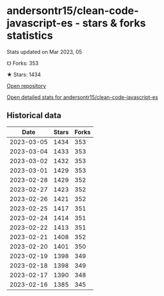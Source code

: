 # andersontr15/clean-code-javascript-es - stars & forks statistics

Stats updated on Mar 2023, 05

☋ Forks: 353

★ Stars: 1434

[Open repository](https://github.com/andersontr15/clean-code-javascript-es)

[Open detailed stats for andersontr15/clean-code-javascript-es](https://reviewgithub.com/rep/andersontr15/clean-code-javascript-es)

## Historical data
| Date | Stars | Forks |
|------|-------|-------|
| 2023-03-05 | 1434 | 353 | 
| 2023-03-04 | 1433 | 353 | 
| 2023-03-02 | 1432 | 353 | 
| 2023-03-01 | 1429 | 353 | 
| 2023-02-28 | 1429 | 352 | 
| 2023-02-27 | 1423 | 352 | 
| 2023-02-26 | 1421 | 352 | 
| 2023-02-25 | 1417 | 351 | 
| 2023-02-24 | 1414 | 351 | 
| 2023-02-22 | 1413 | 351 | 
| 2023-02-21 | 1408 | 352 | 
| 2023-02-20 | 1401 | 350 | 
| 2023-02-19 | 1398 | 349 | 
| 2023-02-18 | 1398 | 349 | 
| 2023-02-17 | 1390 | 348 | 
| 2023-02-16 | 1385 | 345 | 

